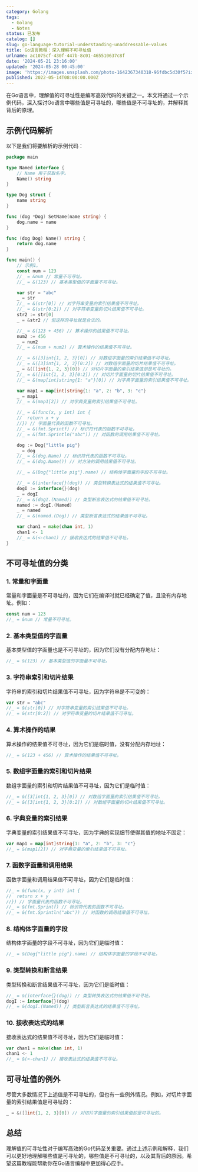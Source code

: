 ```yaml
---
category: Golang
tags:
  - Golang
  - Notes
status: 已发布
catalog: []
slug: go-language-tutorial-understanding-unaddressable-values
title: Go语言教程：深入理解不可寻址值
urlname: ac1075cf-430f-447b-8c01-465510637c8f
date: '2024-05-21 23:16:00'
updated: '2024-05-28 00:45:00'
image: 'https://images.unsplash.com/photo-1642367340318-96fdbc5d30f5?ixlib=rb-4.0.3&q=85&fm=jpg&crop=entropy&cs=srgb'
published: 2022-05-14T08:00:00.000Z
---
```


在Go语言中，理解值的可寻址性是编写高效代码的关键之一。本文将通过一个示例代码，深入探讨Go语言中哪些值是可寻址的，哪些值是不可寻址的，并解释其背后的原理。


## 示例代码解析


以下是我们将要解析的示例代码：


```go
package main

type Named interface {
	// Name 用于获取名字。
	Name() string
}

type Dog struct {
	name string
}

func (dog *Dog) SetName(name string) {
	dog.name = name
}

func (dog Dog) Name() string {
	return dog.name
}

func main() {
	// 示例1。
	const num = 123
	//_ = &num // 常量不可寻址。
	//_ = &(123) // 基本类型值的字面量不可寻址。

	var str = "abc"
	_ = str
	//_ = &(str[0]) // 对字符串变量的索引结果值不可寻址。
	//_ = &(str[0:2]) // 对字符串变量的切片结果值不可寻址。
	str2 := str[0]
	_ = &str2 // 但这样的寻址就是合法的。

	//_ = &(123 + 456) // 算术操作的结果值不可寻址。
	num2 := 456
	_ = num2
	//_ = &(num + num2) // 算术操作的结果值不可寻址。

	//_ = &([3]int{1, 2, 3}[0]) // 对数组字面量的索引结果值不可寻址。
	//_ = &([3]int{1, 2, 3}[0:2]) // 对数组字面量的切片结果值不可寻址。
	_ = &([]int{1, 2, 3}[0]) // 对切片字面量的索引结果值却是可寻址的。
	//_ = &([]int{1, 2, 3}[0:2]) // 对切片字面量的切片结果值不可寻址。
	//_ = &(map[int]string{1: "a"}[0]) // 对字典字面量的索引结果值不可寻址。

	var map1 = map[int]string{1: "a", 2: "b", 3: "c"}
	_ = map1
	//_ = &(map1[2]) // 对字典变量的索引结果值不可寻址。

	//_ = &(func(x, y int) int {
	//	return x + y
	//}) // 字面量代表的函数不可寻址。
	//_ = &(fmt.Sprintf) // 标识符代表的函数不可寻址。
	//_ = &(fmt.Sprintln("abc")) // 对函数的调用结果值不可寻址。

	dog := Dog{"little pig"}
	_ = dog
	//_ = &(dog.Name) // 标识符代表的函数不可寻址。
	//_ = &(dog.Name()) // 对方法的调用结果值不可寻址。

	//_ = &(Dog{"little pig"}.name) // 结构体字面量的字段不可寻址。

	//_ = &(interface{}(dog)) // 类型转换表达式的结果值不可寻址。
	dogI := interface{}(dog)
	_ = dogI
	//_ = &(dogI.(Named)) // 类型断言表达式的结果值不可寻址。
	named := dogI.(Named)
	_ = named
	//_ = &(named.(Dog)) // 类型断言表达式的结果值不可寻址。

	var chan1 = make(chan int, 1)
	chan1 <- 1
	//_ = &(<-chan1) // 接收表达式的结果值不可寻址。
}

```


## 不可寻址值的分类


### 1. 常量和字面量


常量和字面量是不可寻址的，因为它们在编译时就已经确定了值，且没有内存地址。例如：


```go
const num = 123
//_ = &num // 常量不可寻址。

```


### 2. 基本类型值的字面量


基本类型值的字面量也是不可寻址的，因为它们没有分配内存地址：


```go
//_ = &(123) // 基本类型值的字面量不可寻址。

```


### 3. 字符串索引和切片结果


字符串的索引和切片结果值不可寻址，因为字符串是不可变的：


```go
var str = "abc"
//_ = &(str[0]) // 对字符串变量的索引结果值不可寻址。
//_ = &(str[0:2]) // 对字符串变量的切片结果值不可寻址。

```


### 4. 算术操作的结果


算术操作的结果值不可寻址，因为它们是临时值，没有分配内存地址：


```go
//_ = &(123 + 456) // 算术操作的结果值不可寻址。

```


### 5. 数组字面量的索引和切片结果


数组字面量的索引和切片结果值不可寻址，因为它们是临时值：


```go
//_ = &([3]int{1, 2, 3}[0]) // 对数组字面量的索引结果值不可寻址。
//_ = &([3]int{1, 2, 3}[0:2]) // 对数组字面量的切片结果值不可寻址。

```


### 6. 字典变量的索引结果


字典变量的索引结果值不可寻址，因为字典的实现细节使得其值的地址不固定：


```go
var map1 = map[int]string{1: "a", 2: "b", 3: "c"}
//_ = &(map1[2]) // 对字典变量的索引结果值不可寻址。

```


### 7. 函数字面量和调用结果


函数字面量和调用结果值不可寻址，因为它们是临时值：


```go
//_ = &(func(x, y int) int {
//	return x + y
//}) // 字面量代表的函数不可寻址。
//_ = &(fmt.Sprintf) // 标识符代表的函数不可寻址。
//_ = &(fmt.Sprintln("abc")) // 对函数的调用结果值不可寻址。

```


### 8. 结构体字面量的字段


结构体字面量的字段不可寻址，因为它们是临时值：


```go
//_ = &(Dog{"little pig"}.name) // 结构体字面量的字段不可寻址。

```


### 9. 类型转换和断言结果


类型转换和断言结果值不可寻址，因为它们是临时值：


```go
//_ = &(interface{}(dog)) // 类型转换表达式的结果值不可寻址。
dogI := interface{}(dog)
//_ = &(dogI.(Named)) // 类型断言表达式的结果值不可寻址。

```


### 10. 接收表达式的结果


接收表达式的结果值不可寻址，因为它们是临时值：


```go
var chan1 = make(chan int, 1)
chan1 <- 1
//_ = &(<-chan1) // 接收表达式的结果值不可寻址。

```


## 可寻址值的例外


尽管大多数情况下上述值是不可寻址的，但也有一些例外情况。例如，对切片字面量的索引结果值是可寻址的：


```go
_ = &([]int{1, 2, 3}[0]) // 对切片字面量的索引结果值却是可寻址的。

```


## 总结


理解值的可寻址性对于编写高效的Go代码至关重要。通过上述示例和解释，我们可以更好地理解哪些值是可寻址的，哪些值是不可寻址的，以及其背后的原因。希望这篇教程能帮助你在Go语言编程中更加得心应手。

